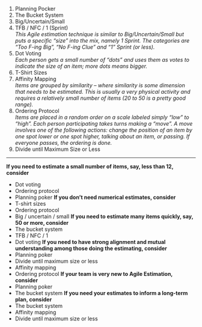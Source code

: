 1. Planning Pocker
2. The Bucket System
3. Big/Uncertain/Small
4. TFB / NFC / 1 (Sprint)  
    _This Agile estimation technique is similar to Big/Uncertain/Small but puts a specific “size” into the mix, namely 1 Sprint. The categories are “Too F-ing Big”, “No F-ing Clue” and “1” Sprint (or less)._
5. Dot Voting  
    _Each person gets a small number of “dots” and uses them as votes to indicate the size of an item; more dots means bigger._
6. T-Shirt Sizes
7. Affinity Mapping  
    _Items are grouped by similarity – where similarity is some dimension that needs to be estimated. This is usually a very physical activity and requires a relatively small number of items (20 to 50 is a pretty good range)._
8. Ordering Protocol  
    _Items are placed in a random order on a scale labeled simply “low” to “high”. Each person participating takes turns making a “move”. A move involves one of the following actions: change the position of an item by one spot lower or one spot higher, talking about an item, or passing. If everyone passes, the ordering is done._
9. Divide until Maximum Size or Less
---
**If you need to estimate a small number of items, say, less than 12, consider**
- Dot voting
- Ordering protocol
- Planning poker
**If you don’t need numerical estimates, consider**
- T-shirt sizes
- Ordering protocol
- Big / uncertain / small
**If you need to estimate many items quickly, say, 50 or more, consider**
- The bucket system
- TFB / NFC / 1
- Dot voting
**If you need to have strong alignment and mutual understanding among those doing the estimating, consider**
- Planning poker
- Divide until maximum size or less
- Affinity mapping
- Ordering protocol
**If your team is very new to Agile Estimation, consider**
- Planning poker
- The bucket system
**If you need your estimates to inform a long-term plan, consider**
- The bucket system
- Affinity mapping
- Divide until maximum size or less